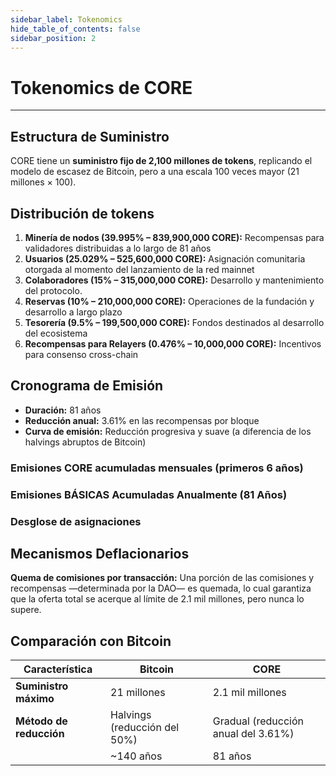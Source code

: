 ```yaml
---
sidebar_label: Tokenomics
hide_table_of_contents: false
sidebar_position: 2
---
```


# Tokenomics de CORE

---

## Estructura de Suministro

CORE tiene un **suministro fijo de 2,100 millones de tokens**, replicando el modelo de escasez de Bitcoin, pero a una escala 100 veces mayor (21 millones × 100).

## Distribución de tokens



1. **Minería de nodos (39.995% – 839,900,000 CORE):** Recompensas para validadores distribuidas a lo largo de 81 años
2. **Usuarios (25.029% – 525,600,000 CORE):** Asignación comunitaria otorgada al momento del lanzamiento de la red mainnet
3. **Colaboradores (15% – 315,000,000 CORE):** Desarrollo y mantenimiento del protocolo.
4. **Reservas (10% – 210,000,000 CORE):**
  Operaciones de la fundación y desarrollo a largo plazo
5. **Tesorería (9.5% – 199,500,000 CORE):** Fondos destinados al desarrollo del ecosistema
6. **Recompensas para Relayers (0.476% – 10,000,000 CORE):**
  Incentivos para consenso cross-chain

## Cronograma de Emisión

- **Duración:** 81 años
- **Reducción anual:** 3.61% en las recompensas por bloque
- **Curva de emisión:** Reducción progresiva y suave (a diferencia de los halvings abruptos de Bitcoin)

### Emisiones CORE acumuladas mensuales (primeros 6 años)



### Emisiones BÁSICAS Acumuladas Anualmente (81 Años)



### Desglose de asignaciones



## Mecanismos Deflacionarios

**Quema de comisiones por transacción:** Una porción de las comisiones y recompensas —determinada por la DAO— es quemada, lo cual garantiza que la oferta total se acerque al límite de 2.1 mil millones, pero nunca lo supere.

## Comparación con Bitcoin

| **Característica**      | **Bitcoin**                                     | **CORE**                                                               |
| ----------------------- | ----------------------------------------------- | ---------------------------------------------------------------------- |
| **Suministro máximo**   | 21 millones                                     | 2.1 mil millones                                       |
| **Método de reducción** | Halvings (reducción del 50%) | Gradual (reducción anual del 3.61%) |
|                         | ~140 años                       | 81 años                                                                |
